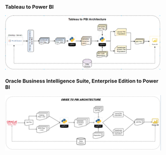 ### Tableau to Power BI 

![tableau_to_powerbi](img/tableau_architecture.png )

### Oracle Business Intelligence Suite, Enterprise Edition to Power BI

![obiee_to_powerbi](img/obiee_architecture.png )
